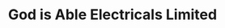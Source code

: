 ---
title: "God is Able Electricals Limited"
url: /accra/god-is-able-electricals-limited/
shop: electronics
---